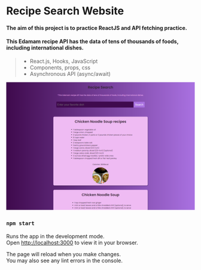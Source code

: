 # Recipe Search Website

#### The aim of this project is to practice ReactJS and API fetching practice.

#### This Edamam recipe API has the data of tens of thousands of foods, including international dishes.

> - React.js, Hooks, JavaScript 
> - Components, props, css
> - Asynchronous API (async/await)

![](images/images2.PNG)

### `npm start`

Runs the app in the development mode.\
Open [http://localhost:3000](http://localhost:3000) to view it in your browser.

The page will reload when you make changes.\
You may also see any lint errors in the console.

